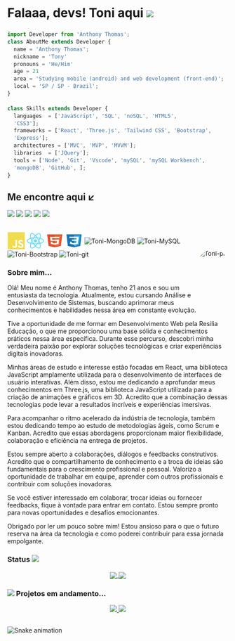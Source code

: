 ##  <h1 text-align="center">  Falaaa, devs!  Toni aqui <img src="https://emojis.slackmojis.com/emojis/images/1531849430/4246/blob-sunglasses.gif?1531849430" width="35px"></h1>

  
  ### 



```js
import Developer from 'Anthony Thomas';
class AboutMe extends Developer {
  name = 'Anthony Thomas';
  nickname = 'Tony'
  pronouns = 'He/Him'
  age = 21
  area = 'Studying mobile (android) and web development (front-end)';
  local = 'SP / SP - Brazil';
}

class Skills extends Developer {
  languages  = ['JavaScript', 'SQL', 'noSQL', 'HTML5',
  'CSS3'];
  frameworks = ['React', 'Three.js', 'Tailwind CSS', 'Bootstrap',
  'Express'];
  architectures = ['MVC', 'MVP', 'MVVM'];
  libraries  = ['JQuery'];
  tools = ['Node', 'Git', 'Vscode', 'mySQL', 'mySQL Workbench', 
  'mongoDB', 'GitHub', ]; 
}
```

## Me encontre aqui ↙
  <a href="https://www.linkedin.com/in/anthonythomasmm/" target="_blank"><img src="https://img.shields.io/badge/-LinkedIn-%230077B5?style=for-the-badge&logo=linkedin&logoColor=white" target="_blank"></a> 
  <a href="https://instagram.com/anthonythomas.jpg" target="_blank"><img src="https://img.shields.io/badge/-Instagram-%23E4405F?style=for-the-badge&logo=instagram&logoColor=white" target="_blank"></a>
  <a href = "mailto:anthonythomascontato@gmail.com"><img src="https://img.shields.io/badge/-Gmail-%23333?style=for-the-badge&logo=gmail&logoColor=white" target="_blank"></a>
 	<a href="https://www.twitch.tv/azkady" target="_blank"><img src="https://img.shields.io/badge/Twitch-9146FF?style=for-the-badge&logo=twitch&logoColor=white" target="_blank"></a>
   <a href="https://anthonythomas.vercel.app" target="_blank"><img src="https://img.shields.io/badge/<%2F>-Portfólio-purple" target="_blank" height="28" ></a>                                                    

<div style="display: inline_block"><br>
  <img align="center" alt="Toni-Js" height="40" width="40" src="https://raw.githubusercontent.com/devicons/devicon/master/icons/javascript/javascript-plain.svg">
  <img align="center" alt="Toni-React" height="40" width="40" src="https://raw.githubusercontent.com/devicons/devicon/master/icons/react/react-original.svg">

  <img align="center" alt="Toni-HTML" height="30" width="40" src="https://raw.githubusercontent.com/devicons/devicon/master/icons/html5/html5-original.svg">
  <img align="center" alt="Toni-CSS" height="30" width="40" src="https://raw.githubusercontent.com/devicons/devicon/master/icons/css3/css3-original.svg">

  <img align="center" alt="Toni-MongoDB" height="30" width="40" src="https://cdn.jsdelivr.net/gh/devicons/devicon/icons/mongodb/mongodb-original-wordmark.svg" />
  <img align="center" alt="Toni-MySQL" height="30" width="40" src="https://cdn.jsdelivr.net/gh/devicons/devicon/icons/mysql/mysql-original-wordmark.svg" />
  <img align="center" alt="Toni-Bootstrap" height="30" width="40" src="https://cdn.jsdelivr.net/gh/devicons/devicon/icons/bootstrap/bootstrap-original-wordmark.svg" />
  <img align="center" alt="Toni-git" height="30" width="40" src="https://cdn.jsdelivr.net/gh/devicons/devicon/icons/git/git-original-wordmark.svg" />
          
          
          
  <img align="right" alt="Toni-pic" height="150" style="border-radius:50px;" src="https://cdn.discordapp.com/attachments/954476183720964171/964913129614106634/Toni.jpg">
</div>



### Sobre mim... 
Olá! Meu nome é Anthony Thomas, tenho 21 anos e sou um entusiasta da tecnologia. Atualmente, estou cursando Análise e Desenvolvimento de Sistemas, buscando aprimorar meus conhecimentos e habilidades nessa área em constante evolução.

Tive a oportunidade de me formar em Desenvolvimento Web pela Resilia Educação, o que me proporcionou uma base sólida e conhecimentos práticos nessa área específica. Durante esse percurso, descobri minha verdadeira paixão por explorar soluções tecnológicas e criar experiências digitais inovadoras.

Minhas áreas de estudo e interesse estão focadas em React, uma biblioteca JavaScript amplamente utilizada para o desenvolvimento de interfaces de usuário interativas. Além disso, estou me dedicando a aprofundar meus conhecimentos em Three.js, uma biblioteca JavaScript utilizada para a criação de animações e gráficos em 3D. Acredito que a combinação dessas tecnologias pode levar a resultados incríveis e experiências imersivas.

Para acompanhar o ritmo acelerado da indústria de tecnologia, também estou dedicando tempo ao estudo de metodologias ágeis, como Scrum e Kanban. Acredito que essas abordagens proporcionam maior flexibilidade, colaboração e eficiência na entrega de projetos.

Estou sempre aberto a colaborações, diálogos e feedbacks construtivos. Acredito que o compartilhamento de conhecimento e a troca de ideias são fundamentais para o crescimento profissional e pessoal. Valorizo a oportunidade de trabalhar em equipe, aprender com outros profissionais e contribuir com soluções inovadoras.

Se você estiver interessado em colaborar, trocar ideias ou fornecer feedbacks, fique à vontade para entrar em contato. Estou sempre pronto para novas oportunidades e desafios emocionantes.

Obrigado por ler um pouco sobre mim! Estou ansioso para o que o futuro reserva na área da tecnologia e como poderei contribuir para essa jornada empolgante.

### Status <img src="https://media3.giphy.com/media/l46CxDIh6HDiH9ndm/giphy.gif?cid=790b7611aea2f6594b0e363ddc39e1bdf3bbcd3c5a92d9c4&rid=giphy.gif&ct=s" width="50"> 

<p align="center">
   
   <a href="https://github.com/anthonythom">
    <img
      align="center"
      height="180em"
      src="https://github-readme-stats.vercel.app/api?username=anthonythom&show_icons=true&theme=radical)"
    />
  </a>
  
  <a href="https://github.com/anthonythom">
    <img
      align="center"
      height="180em"
      src="https://github-readme-stats.vercel.app/api/top-langs/?username=anthonythom&langs_count=8"
    />

  </a>
  
</p>

### <img src="https://media.giphy.com/media/UVG0BN8TOMKkPOJS6e/giphy.gif" width="40"> Projetos em andamento...
  

<p align="center">
  <a href="https://github.com/anthonythom/AnthonyThomas">
    <img src="https://github-readme-stats.vercel.app/api/pin/?username=anthonythom&repo=AnthonyThomas"></img>
  </a>
 <a href="https://github.com/anthonythom/Isaac">
    <img src=" https://github-readme-stats.vercel.app/api/pin/?username=anthonythom&repo=Isaac&theme=radical"></img>
   
  </a>
</p>
  
  
  
  
  
  
  
  

  
  ##
 
<div> 

 
  ![Snake animation](https://github.com/anthonythom/anthonythom/blob/output/github-contribution-grid-snake.svg)
 
</div>

